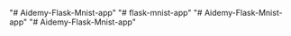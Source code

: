 "# Aidemy-Flask-Mnist-app" 
"# flask-mnist-app" 
"# Aidemy-Flask-Mnist-app" 
"# Aidemy-Flask-Mnist-app" 
